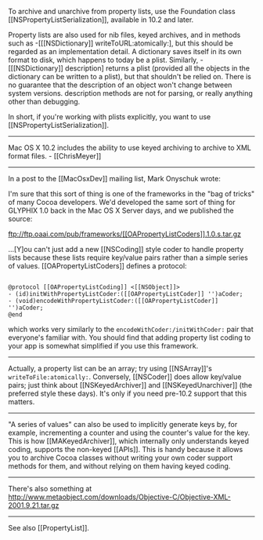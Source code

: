 To archive and unarchive from property lists, use the Foundation class [[NSPropertyListSerialization]], available in 10.2 and later.

Property lists are also used for nib files, keyed archives, and in methods such as -[[[NSDictionary]] writeToURL:atomically:], but this should be regarded as an implementation detail.  A dictionary saves itself in its own format to disk, which happens to today be a plist.  Similarly, -[[[NSDictionary]] description] returns a plist (provided all the objects in the dictionary can be written to a plist), but that shouldn't be relied on.  There is no guarantee that the description of an object won't change between system versions.  description methods are not for parsing, or really anything other than debugging.  

In short, if you're working with plists explicitly, you want to use [[NSPropertyListSerialization]].

----

Mac OS X 10.2 includes the ability to use keyed archiving to archive to XML format files. - [[ChrisMeyer]]

----

In a post to the [[MacOsxDev]] mailing list, Mark Onyschuk wrote: 

I'm sure that this sort of thing is one of the frameworks in the "bag of tricks" of many Cocoa developers. We'd developed the same sort of thing for GLYPHIX 1.0 back in the Mac OS X Server days, and we published the source:

ftp://ftp.oaai.com/pub/frameworks/[[OAPropertyListCoders]].1.0.s.tar.gz

...[Y]ou can't just add a new [[NSCoding]] style coder to handle property lists because these lists require key/value pairs rather than a simple series of values. [[OAPropertyListCoders]] defines a protocol:

<code>
@protocol [[OAPropertyListCoding]] <[[NSObject]]>
- (id)initWithPropertyListCoder:([[OAPropertyListCoder]] '')aCoder;
- (void)encodeWithPropertyListCoder:([[OAPropertyListCoder]] '')aCoder;
@end
</code>

which works very similarly to the <code>encodeWithCoder:/initWithCoder:</code> pair that everyone's familiar with. You should find that adding property list coding to your app is somewhat simplified if you use this framework.

----
Actually, a property list can be an array; try using [[NSArray]]'s <code>writeToFile:atomically:</code>. Conversely, [[NSCoder]] does allow key/value pairs; just think about [[NSKeyedArchiver]] and [[NSKeyedUnarchiver]] (the preferred style these days). It's only if you need pre-10.2 support that this matters.

----
"A series of values" can also be used to implicitly generate keys by, for example, incrementing a counter and using the counter's value for the key. This is how [[MAKeyedArchiver]], which internally only understands keyed coding, supports the non-keyed [[APIs]]. This is handy because it allows you to archive Cocoa classes without writing your own coder support methods for them, and without relying on them having keyed coding.

----

There's also something at http://www.metaobject.com/downloads/Objective-C/Objective-XML-2001.9.21.tar.gz

----

See also [[PropertyList]].